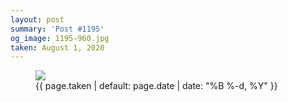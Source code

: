 ```yaml
---
layout: post
summary: 'Post #1195'
og_image: 1195-960.jpg
taken: August 1, 2020
---
```


<figure class="post">
<img sizes="(min-width: 700px) 50vw, calc(100vw - 2rem)" src="{{ site.assets_url }}/1195-480.jpg" srcset="{{ site.assets_url }}/1195-240.jpg 240w, {{ site.assets_url }}/1195-480.jpg 480w, {{ site.assets_url }}/1195-720.jpg 720w, {{ site.assets_url }}/1195-960.jpg 960w"/>
<figcaption>
<time>{{ page.taken | default: page.date | date: "%B %-d, %Y" }}</time>
</figcaption>
</figure>
